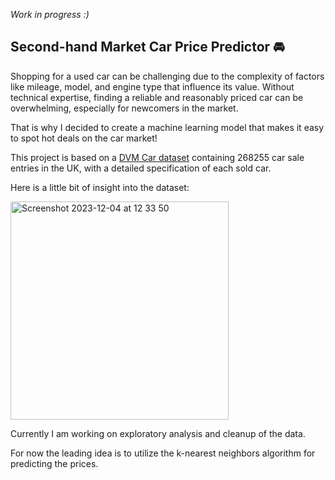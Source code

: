 *Work in progress :)*
## Second-hand Market Car Price Predictor 🚘

Shopping for a used car can be challenging due to the complexity of factors like mileage, 
model, and engine type that influence its value. Without technical expertise, finding a 
reliable and reasonably priced car can be overwhelming, especially for newcomers in the 
market.

That is why I decided to create a machine learning model that makes it easy to spot hot
deals on the car market!

This project is based on a [DVM Car dataset](https://deepvisualmarketing.github.io/) containing 
268255 car sale entries in the UK, with a detailed specification of each sold car. 

Here is a little bit of insight into the dataset:

<img width="349" alt="Screenshot 2023-12-04 at 12 33 50" src="https://github.com/pawel-t-wolny/car-price-predictor/assets/146446693/8cdd8e33-2220-445e-b36f-17788957deb0">


Currently I am working on exploratory analysis and cleanup of the data.

For now the leading idea is to utilize the k-nearest neighbors algorithm for predicting the prices.
